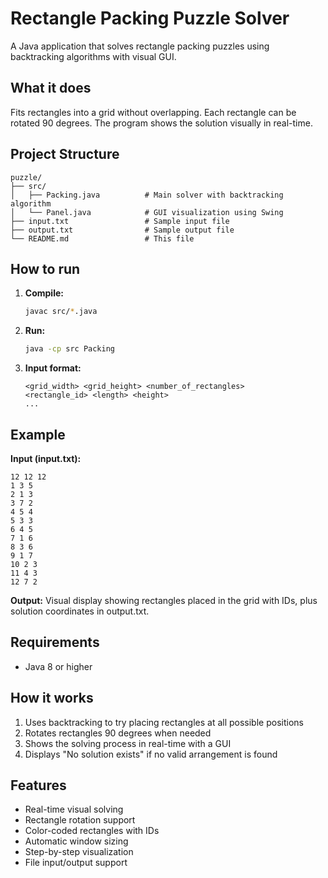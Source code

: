 # Rectangle Packing Puzzle Solver

A Java application that solves rectangle packing puzzles using backtracking algorithms with visual GUI.

## What it does

Fits rectangles into a grid without overlapping. Each rectangle can be rotated 90 degrees. The program shows the solution visually in real-time.

## Project Structure

```
puzzle/
├── src/
│   ├── Packing.java          # Main solver with backtracking algorithm
│   └── Panel.java            # GUI visualization using Swing
├── input.txt                 # Sample input file
├── output.txt                # Sample output file
└── README.md                 # This file
```

## How to run

1. **Compile:**
   ```bash
   javac src/*.java
   ```

2. **Run:**
   ```bash
   java -cp src Packing
   ```

3. **Input format:**
   ```
   <grid_width> <grid_height> <number_of_rectangles>
   <rectangle_id> <length> <height>
   ...
   ```

## Example

**Input (input.txt):**
```
12 12 12
1 3 5
2 1 3
3 7 2
4 5 4
5 3 3
6 4 5
7 1 6
8 3 6
9 1 7
10 2 3
11 4 3
12 7 2
```

**Output:** Visual display showing rectangles placed in the grid with IDs, plus solution coordinates in output.txt.

## Requirements

- Java 8 or higher

## How it works

1. Uses backtracking to try placing rectangles at all possible positions
2. Rotates rectangles 90 degrees when needed
3. Shows the solving process in real-time with a GUI
4. Displays "No solution exists" if no valid arrangement is found

## Features

- Real-time visual solving
- Rectangle rotation support
- Color-coded rectangles with IDs
- Automatic window sizing
- Step-by-step visualization
- File input/output support 